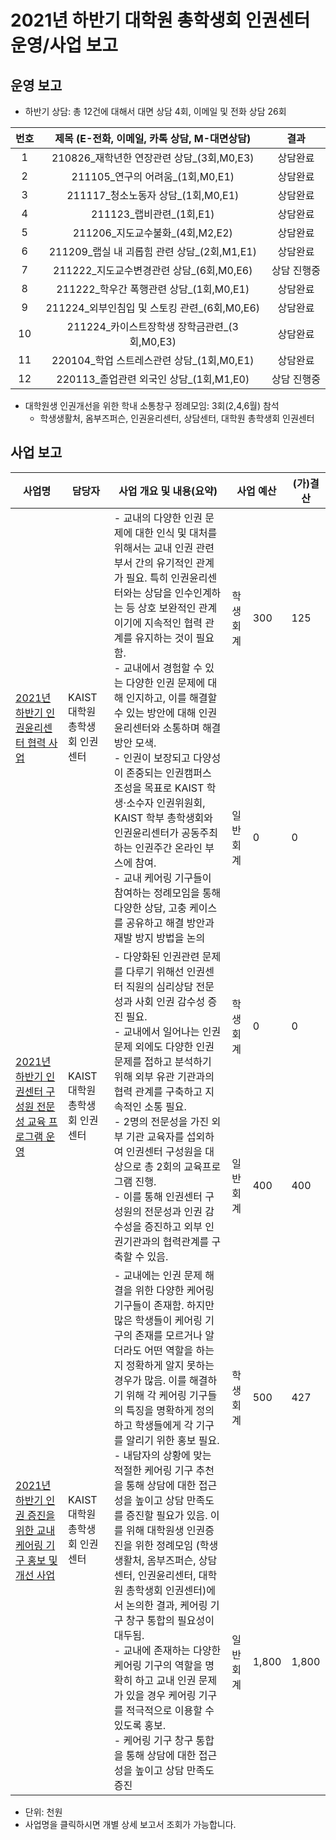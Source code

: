 2021년 하반기 대학원 총학생회 인권센터 운영/사업 보고
===

## 운영 보고
- 하반기 상담: 총 12건에 대해서 대면 상담 4회, 이메일 및 전화 상담 26회

| 번호 | 제목 (E-전화, 이메일, 카톡 상담, M-대면상담)    | 결과     |
|:----:|:----------------------------------:|:--------:|
| 1  | 210826_재학년한 연장관련 상담_(3회,M0,E3)   | 상담완료   |
| 2  | 211105_연구의 어려움_(1회,M0,E1)        | 상담완료   |
| 3  | 211117_청소노동자 상담_(1회,M0,E1)       | 상담완료   |
| 4  | 211123_랩비관련_(1회,E1)              | 상담완료   |
| 5  | 211206_지도교수불화_(4회,M2,E2)         | 상담완료   |
| 6  | 211209_랩실 내 괴롭힘 관련 상담_(2회,M1,E1) | 상담완료   |
| 7  | 211222_지도교수변경관련 상담_(6회,M0,E6)    | 상담 진행중 |
| 8  | 211222_학우간 폭행관련 상담_(1회,M0,E1)    | 상담완료   |
| 9  | 211224_외부인침입 및 스토킹 관련_(6회,M0,E6) | 상담완료   |
| 10 | 211224_카이스트장학생 장학금관련_(3회,M0,E3)  | 상담완료   |
| 11 | 220104_학업 스트레스관련 상담_(1회,M0,E1)   | 상담완료   |
| 12 | 220113_졸업관련 외국인 상담_(1회,M1,E0)    | 상담 진행중 |

- 대학원생 인권개선을 위한 학내 소통창구 정례모임: 3회(2,4,6월) 참석  
  - 학생생활처, 옴부즈퍼슨, 인권윤리센터, 상담센터, 대학원 총학생회 인권센터

## 사업 보고
<table>
<thead>
  <tr>
    <th>사업명</th>
    <th>담당자</th>
    <th>사업 개요 및 내용(요약)</th>
    <th colspan="2">사업 예산</th>
    <th>(가)결산</th>
  </tr>
</thead>
<tbody>
  <tr>
    <td rowspan="2"><a href="2021년-하반기-대학원-총학생회-자치단체-사업보고서/대학원_총학생회_인권센터_2021년_하반기_인권윤리센터_협력_사업.md"> 2021년 하반기 인권윤리센터 협력 사업</a></td>
    <td rowspan="2">KAIST 대학원 총학생회 인권센터</td>
    <td rowspan="2">- 교내의 다양한 인권 문제에 대한 인식 및 대처를 위해서는 교내 인권 관련 부서 간의 유기적인 관계가 필요. 특히 인권윤리센터와는 상담을 인수인계하는 등 상호 보완적인 관계이기에 지속적인 협력 관계를 유지하는 것이 필요함.<br>- 교내에서 경험할 수 있는 다양한 인권 문제에 대해 인지하고, 이를 해결할 수 있는 방안에 대해 인권윤리센터와 소통하며 해결 방안 모색.<br>- 인권이 보장되고 다양성이 존중되는 인권캠퍼스 조성을 목표로 KAIST 학생·소수자 인권위원회, KAIST 학부 총학생회와 인권윤리센터가 공동주최하는 인권주간 온라인 부스에 참여.<br>- 교내 케어링 기구들이 참여하는 정례모임을 통해 다양한 상담, 고충 케이스를 공유하고 해결 방안과 재발 방지 방법을 논의</td>
    <td>학생회계</td>
    <td>300</td>
    <td>125</td>
  </tr>
  
  <tr>
    <td>일반회계</td>
    <td>0</td>
    <td>0</td>
  </tr>

  <tr>
    <td rowspan="2"><a href="https://github.com/kaistgsa/CMCM/blob/6523d442b774d42bdd935ad03faf4a75dd363117/2021-2H-2nd-CMC/%EB%B3%B4%EA%B3%A0%EC%95%88%EA%B1%B4/2021%EB%85%84-%ED%95%98%EB%B0%98%EA%B8%B0-%EB%8C%80%ED%95%99%EC%9B%90-%EC%B4%9D%ED%95%99%EC%83%9D%ED%9A%8C-%EC%9E%90%EC%B9%98%EB%8B%A8%EC%B2%B4-%EC%82%AC%EC%97%85%EB%B3%B4%EA%B3%A0%EC%84%9C/%EB%8C%80%ED%95%99%EC%9B%90_%EC%B4%9D%ED%95%99%EC%83%9D%ED%9A%8C_%EC%9D%B8%EA%B6%8C%EC%84%BC%ED%84%B0_2021%EB%85%84_%ED%95%98%EB%B0%98%EA%B8%B0_%EC%9D%B8%EA%B6%8C_%EC%A6%9D%EC%A7%84%EC%9D%84_%EC%9C%84%ED%95%9C_%EA%B5%90%EB%82%B4_%EC%BC%80%EC%96%B4%EB%A7%81_%EA%B8%B0%EA%B5%AC_%ED%99%8D%E1%84%87.md">2021년 하반기 인권센터 구성원 전문성 교육 프로그램 운영 </a></td>
    <td rowspan="2">KAIST 대학원 총학생회 인권센터</td>
    <td rowspan="2">- 다양화된 인권관련 문제를 다루기 위해선 인권센터 직원의 심리상담 전문성과 사회 인권 감수성 증진 필요.<br>- 교내에서 일어나는 인권 문제 외에도 다양한 인권 문제를 접하고 분석하기 위해 외부 유관 기관과의 협력 관계를 구축하고 지속적인 소통 필요.<br>- 2명의 전문성을 가진 외부 기관 교육자를 섭외하여 인권센터 구성원을 대상으로 총 2회의 교육프로그램 진행.<br>- 이를 통해 인권센터 구성원의 전문성과 인권 감수성을 증진하고 외부 인권기관과의 협력관계를 구축할 수 있음.</td>
    <td>학생회계</td>
    <td>0</td>
    <td>0</td>
  </tr>
  
  <tr>
    <td>일반회계</td>
    <td>400</td>
    <td>400</td>
  </tr>
    
  
  <tr>
    <td rowspan="2"><a href="https://github.com/kaistgsa/CMCM/blob/6523d442b774d42bdd935ad03faf4a75dd363117/2021-2H-2nd-CMC/%EB%B3%B4%EA%B3%A0%EC%95%88%EA%B1%B4/2021%EB%85%84-%ED%95%98%EB%B0%98%EA%B8%B0-%EB%8C%80%ED%95%99%EC%9B%90-%EC%B4%9D%ED%95%99%EC%83%9D%ED%9A%8C-%EC%9E%90%EC%B9%98%EB%8B%A8%EC%B2%B4-%EC%82%AC%EC%97%85%EB%B3%B4%EA%B3%A0%EC%84%9C/%EB%8C%80%ED%95%99%EC%9B%90_%EC%B4%9D%ED%95%99%EC%83%9D%ED%9A%8C_%EC%9D%B8%EA%B6%8C%EC%84%BC%ED%84%B0_2021%EB%85%84_%ED%95%98%EB%B0%98%EA%B8%B0_%EC%9D%B8%EA%B6%8C_%EC%A6%9D%EC%A7%84%EC%9D%84_%EC%9C%84%ED%95%9C_%EA%B5%90%EB%82%B4_%EC%BC%80%EC%96%B4%EB%A7%81_%EA%B8%B0%EA%B5%AC_%ED%99%8D%E1%84%87.md"> 2021년 하반기 인권 증진을 위한 교내 케어링 기구 홍보 및 개선 사업</a></td>
    <td rowspan="2">KAIST 대학원 총학생회 인권센터</td>
    <td rowspan="2"> - 교내에는 인권 문제 해결을 위한 다양한 케어링 기구들이 존재함. 하지만 많은 학생들이 케어링 기구의 존재를 모르거나 알더라도 어떤 역할을 하는지 정확하게 알지 못하는 경우가 많음. 이를 해결하기 위해 각 케어링 기구들의 특징을 명확하게 정의하고 학생들에게 각 기구를 알리기 위한 홍보 필요.<br> - 내담자의 상황에 맞는 적절한 케어링 기구 추천을 통해 상담에 대한 접근성을 높이고 상담 만족도를 증진할 필요가 있음. 이를 위해 대학원생 인권증진을 위한 정례모임 (학생생활처, 옴부즈퍼슨, 상담센터, 인권윤리센터, 대학원 총학생회 인권센터)에서 논의한 결과, 케어링 기구 창구 통합의 필요성이 대두됨.<br> - 교내에 존재하는 다양한 케어링 기구의 역할을 명확히 하고 교내 인권 문제가 있을 경우 케어링 기구를 적극적으로 이용할 수 있도록 홍보.<br> - 케어링 기구 창구 통합을 통해 상담에 대한 접근성을 높이고 상담 만족도 증진</td>
    <td>학생회계</td>
    <td>500</td>
    <td>427</td>
  </tr>
  
  <tr>
    <td>일반회계</td>
    <td>1,800</td>
    <td>1,800</td>
  </tr>
 
</tbody>
</table>

- 단위: 천원
- 사업명을 클릭하시면 개별 상세 보고서 조회가 가능합니다.
